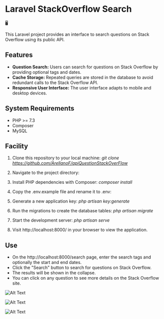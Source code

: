 # Laravel StackOverflow Search
:desktop_computer:

This Laravel project provides an interface to search questions on Stack Overflow using its public API.

## Features

- **Question Search:** Users can search for questions on Stack Overflow by providing optional tags and dates.
- **Cache Storage:** Repeated queries are stored in the database to avoid redundant calls to the Stack Overflow API.
- **Responsive User Interface:** The user interface adapts to mobile and desktop devices.

## System Requirements

- PHP >= 7.3
- Composer
- MySQL

## Facility

1. Clone this repository to your local machine:
*git clone https://github.com/ArellanoF/apiQuestionStackOverFlow*

2. Navigate to the project directory:

3. Install PHP dependencies with Composer:
*composer install*

4. Copy the .env.example file and rename it to .env:

5. Generate a new application key:
*php artisan key:generate*

6. Run the migrations to create the database tables:
*php artisan migrate*

7. Start the development server:
*php artisan serve*

8. Visit http://localhost:8000/ in your browser to view the application.

## Use
- On the http://localhost:8000/search page, enter the search tags and optionally the start and end dates.
- Click the "Search" button to search for questions on Stack Overflow.
- The results will be shown in the collapse.
- You can click on any question to see more details on the Stack Overflow site.

![Alt Text](https://i.ibb.co/4m61pHd/Api-Stack-Hechocon-Clipchamp-ezgif-com-video-to-gif-converter.gif)

![Alt Text](https://i.ibb.co/BBdTpjm/Api-Stack-Hechocon-Clipchamp-ezgif-com-video-to-gif-converter-1.gif)

![Alt Text](https://i.ibb.co/xYxsBHx/Api-Stack-Hechocon-Clipchamp-ezgif-com-video-to-gif-converter-2.gif)



